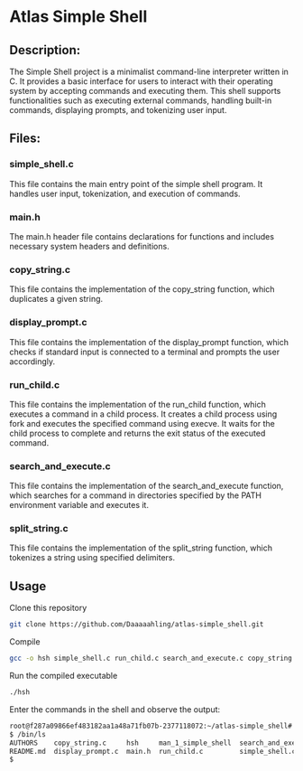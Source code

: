 # Atlas Simple Shell

## Description:

The Simple Shell project is a minimalist command-line interpreter written in C. It provides a basic interface for users to interact with their operating system by accepting commands and executing them. This shell supports functionalities such as executing external commands, handling built-in commands, displaying prompts, and tokenizing user input.

## Files:

### simple_shell.c
This file contains the main entry point of the simple shell program. It handles user input, tokenization, and execution of commands.

### main.h
The main.h header file contains declarations for functions and includes necessary system headers and definitions.

### copy_string.c
This file contains the implementation of the copy_string function, which duplicates a given string.


### display_prompt.c
This file contains the implementation of the display_prompt function, which checks if standard input is connected to a terminal and prompts the user accordingly.


### run_child.c
This file contains the implementation of the run_child function, which executes a command in a child process.
It creates a child process using fork and executes the specified command using execve. It waits for the child process to complete and returns the exit status of the executed command.

### search_and_execute.c
This file contains the implementation of the search_and_execute function, which searches for a command in directories specified by the PATH environment variable and executes it.


### split_string.c
This file contains the implementation of the split_string function, which tokenizes a string using specified delimiters.

## Usage

Clone this repository
```bash
git clone https://github.com/Daaaaahling/atlas-simple_shell.git
```

Compile
```bash
gcc -o hsh simple_shell.c run_child.c search_and_execute.c copy_string.c display_prompt.c split_string.c

```

Run the compiled executable
```bash
./hsh
```

Enter the commands in the shell and observe the output:

```bash
root@f287a09866ef483182aa1a48a71fb07b-2377118072:~/atlas-simple_shell# ./hsh
$ /bin/ls
AUTHORS    copy_string.c     hsh     man_1_simple_shell  search_and_execute.c  split_string.c
README.md  display_prompt.c  main.h  run_child.c         simple_shell.c
$ 
```
